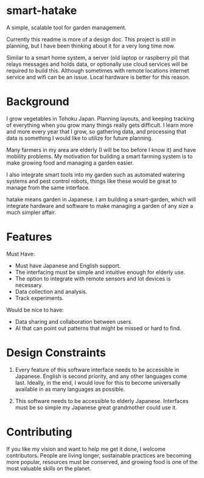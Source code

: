 # smart-hatake
A simple, scalable tool for garden management.

Currently this readme is more of a design doc. This project is still in planning, but I have been thinking about it for a very long time now.

Similar to a smart home system, a server (old laptop or raspberry pi) that relays messages and holds data, or optionally use cloud services will be required to build this. Although sometimes with remote locations internet service and wifi can be an issue. Local hardware is better for this reason.

Background
==========

I grow vegetables in Tohoku Japan. Planning layouts, and keeping tracking of everything when you grow many things really gets difficult. I learn more and more every year that I grow, so gathering data, and processing that data is something I would like to utilize for future planning.

Many farmers in my area are elderly (I will be too before I know it) and have mobility problems. My motivation for building a smart farming system is to make growing food and managing a garden easier.

I also integrate smart tools into my garden such as automated watering systems and pest control robots, things like these would be great to manage from the same interface. 

hatake means garden in Japanese. I am building a smart-garden, which will integrate hardware and software to make managing a garden of any size a much simpler affair.


Features
========

Must Have:
* Must have Japanese and English support.
* The interfacing must be simple and intuitive enough for elderly use.
* The option to integrate with remote sensors and Iot devices is necessary.
* Data collection and analysis.
* Track experiments.
 
Would be nice to have:
* Data sharing and collaboration between users.
* AI that can point out patterns that might be missed or hard to find.


Design Constraints
==================

1. Every feature of this software interface needs to be accessible in Japanese. English is second priority, and any other languages come last. Ideally, in the end, I would love for this to become universally available in as many languages as possible.

2. This software needs to be accessible to elderly Japanese. Interfaces must be so simple my Japanese great grandmother could use it.


Contributing
============

If you like my vision and want to help me get it done, I welcome contributors. People are living longer, sustainable practices are becoming more popular, resources must be conserved, and growing food is one of the most valuable skills on the planet.
